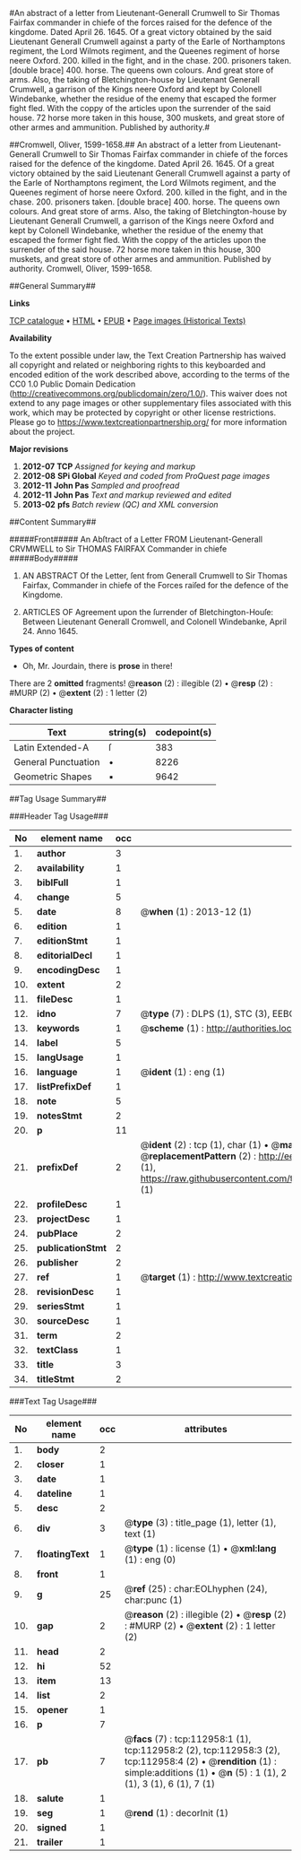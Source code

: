 #An abstract of a letter from Lieutenant-Generall Crumwell to Sir Thomas Fairfax commander in chiefe of the forces raised for the defence of the kingdome. Dated April 26. 1645. Of a great victory obtained by the said Lieutenant Generall Crumwell against a party of the Earle of Northamptons regiment, the Lord Wilmots regiment, and the Queenes regiment of horse neere Oxford. 200. killed in the fight, and in the chase. 200. prisoners taken. [double brace] 400. horse. The queens own colours. And great store of arms. Also, the taking of Bletchington-house by Lieutenant Generall Crumwell, a garrison of the Kings neere Oxford and kept by Colonell Windebanke, whether the residue of the enemy that escaped the former fight fled. With the coppy of the articles upon the surrender of the said house. 72 horse more taken in this house, 300 muskets, and great store of other armes and ammunition. Published by authority.#

##Cromwell, Oliver, 1599-1658.##
An abstract of a letter from Lieutenant-Generall Crumwell to Sir Thomas Fairfax commander in chiefe of the forces raised for the defence of the kingdome. Dated April 26. 1645. Of a great victory obtained by the said Lieutenant Generall Crumwell against a party of the Earle of Northamptons regiment, the Lord Wilmots regiment, and the Queenes regiment of horse neere Oxford. 200. killed in the fight, and in the chase. 200. prisoners taken. [double brace] 400. horse. The queens own colours. And great store of arms. Also, the taking of Bletchington-house by Lieutenant Generall Crumwell, a garrison of the Kings neere Oxford and kept by Colonell Windebanke, whether the residue of the enemy that escaped the former fight fled. With the coppy of the articles upon the surrender of the said house. 72 horse more taken in this house, 300 muskets, and great store of other armes and ammunition. Published by authority.
Cromwell, Oliver, 1599-1658.

##General Summary##

**Links**

[TCP catalogue](http://www.ota.ox.ac.uk/tcp/)  • 
[HTML](http://tei.it.ox.ac.uk/tcp/Texts-HTML/free/A80/A80873.html)  • 
[EPUB](http://tei.it.ox.ac.uk/tcp/Texts-EPUB/free/A80/A80873.epub) • 
[Page images (Historical Texts)](https://historicaltexts.jisc.ac.uk/eebo-99860833e)

**Availability**

To the extent possible under law, the Text Creation Partnership has waived all copyright and related or neighboring rights to this keyboarded and encoded edition of the work described above, according to the terms of the CC0 1.0 Public Domain Dedication (http://creativecommons.org/publicdomain/zero/1.0/). This waiver does not extend to any page images or other supplementary files associated with this work, which may be protected by copyright or other license restrictions. Please go to https://www.textcreationpartnership.org/ for more information about the project.

**Major revisions**

1. __2012-07__ __TCP__ *Assigned for keying and markup*
1. __2012-08__ __SPi Global__ *Keyed and coded from ProQuest page images*
1. __2012-11__ __John Pas__ *Sampled and proofread*
1. __2012-11__ __John Pas__ *Text and markup reviewed and edited*
1. __2013-02__ __pfs__ *Batch review (QC) and XML conversion*

##Content Summary##

#####Front#####
An Abſtract of a Letter FROM Lieutenant-Generall CRVMWELL to Sir THOMAS FAIRFAX Commander in chiefe 
#####Body#####

1. AN ABSTRACT Of the Letter, ſent from Generall Crumwell to Sir Thomas Fairfax, Commander in chiefe of the Forces raiſed for the defence of the Kingdome.

1. ARTICLES OF Agreement upon the ſurrender of Bletchington-Houſe: Between Lieutenant Generall Cromwell, and Colonell Windebanke, April 24. Anno 1645.

**Types of content**

  * Oh, Mr. Jourdain, there is **prose** in there!

There are 2 **omitted** fragments! 
 @__reason__ (2) : illegible (2)  •  @__resp__ (2) : #MURP (2)  •  @__extent__ (2) : 1 letter (2)

**Character listing**


|Text|string(s)|codepoint(s)|
|---|---|---|
|Latin Extended-A|ſ|383|
|General Punctuation|•|8226|
|Geometric Shapes|▪|9642|

##Tag Usage Summary##

###Header Tag Usage###

|No|element name|occ|attributes|
|---|---|---|---|
|1.|__author__|3||
|2.|__availability__|1||
|3.|__biblFull__|1||
|4.|__change__|5||
|5.|__date__|8| @__when__ (1) : 2013-12 (1)|
|6.|__edition__|1||
|7.|__editionStmt__|1||
|8.|__editorialDecl__|1||
|9.|__encodingDesc__|1||
|10.|__extent__|2||
|11.|__fileDesc__|1||
|12.|__idno__|7| @__type__ (7) : DLPS (1), STC (3), EEBO-CITATION (1), PROQUEST (1), VID (1)|
|13.|__keywords__|1| @__scheme__ (1) : http://authorities.loc.gov/ (1)|
|14.|__label__|5||
|15.|__langUsage__|1||
|16.|__language__|1| @__ident__ (1) : eng (1)|
|17.|__listPrefixDef__|1||
|18.|__note__|5||
|19.|__notesStmt__|2||
|20.|__p__|11||
|21.|__prefixDef__|2| @__ident__ (2) : tcp (1), char (1)  •  @__matchPattern__ (2) : ([0-9\-]+):([0-9IVX]+) (1), (.+) (1)  •  @__replacementPattern__ (2) : http://eebo.chadwyck.com/downloadtiff?vid=$1&page=$2 (1), https://raw.githubusercontent.com/textcreationpartnership/Texts/master/tcpchars.xml#$1 (1)|
|22.|__profileDesc__|1||
|23.|__projectDesc__|1||
|24.|__pubPlace__|2||
|25.|__publicationStmt__|2||
|26.|__publisher__|2||
|27.|__ref__|1| @__target__ (1) : http://www.textcreationpartnership.org/docs/. (1)|
|28.|__revisionDesc__|1||
|29.|__seriesStmt__|1||
|30.|__sourceDesc__|1||
|31.|__term__|2||
|32.|__textClass__|1||
|33.|__title__|3||
|34.|__titleStmt__|2||


###Text Tag Usage###

|No|element name|occ|attributes|
|---|---|---|---|
|1.|__body__|2||
|2.|__closer__|1||
|3.|__date__|1||
|4.|__dateline__|1||
|5.|__desc__|2||
|6.|__div__|3| @__type__ (3) : title_page (1), letter (1), text (1)|
|7.|__floatingText__|1| @__type__ (1) : license (1)  •  @__xml:lang__ (1) : eng (0)|
|8.|__front__|1||
|9.|__g__|25| @__ref__ (25) : char:EOLhyphen (24), char:punc (1)|
|10.|__gap__|2| @__reason__ (2) : illegible (2)  •  @__resp__ (2) : #MURP (2)  •  @__extent__ (2) : 1 letter (2)|
|11.|__head__|2||
|12.|__hi__|52||
|13.|__item__|13||
|14.|__list__|2||
|15.|__opener__|1||
|16.|__p__|7||
|17.|__pb__|7| @__facs__ (7) : tcp:112958:1 (1), tcp:112958:2 (2), tcp:112958:3 (2), tcp:112958:4 (2)  •  @__rendition__ (1) : simple:additions (1)  •  @__n__ (5) : 1 (1), 2 (1), 3 (1), 6 (1), 7 (1)|
|18.|__salute__|1||
|19.|__seg__|1| @__rend__ (1) : decorInit (1)|
|20.|__signed__|1||
|21.|__trailer__|1||
